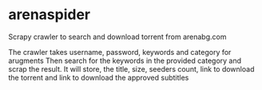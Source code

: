 # arenaspider
Scrapy crawler to search and download torrent from arenabg.com

The crawler takes username, password, keywords and category for arugments
Then search for the keywords in the provided category and scrap the result.
It will store, the title, size, seeders count, link to download the torrent and link to download the approved subtitles
